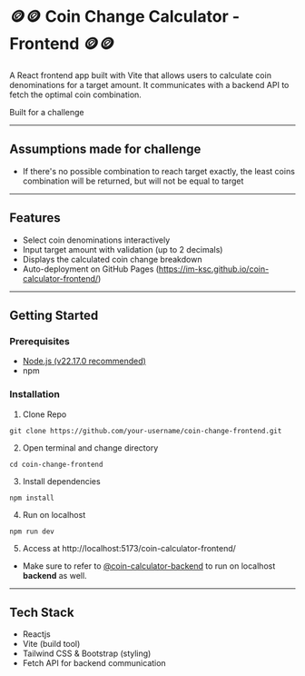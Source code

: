 # 🪙🪙 Coin Change Calculator - Frontend 🪙🪙

A React frontend app built with Vite that allows users to calculate coin denominations for a target amount. It communicates with a backend API to fetch the optimal coin combination.

Built for a challenge

---

## Assumptions made for challenge

- If there's no possible combination to reach target exactly, the least coins combination will be returned, but will not be equal to target

---

## Features

- Select coin denominations interactively
- Input target amount with validation (up to 2 decimals)
- Displays the calculated coin change breakdown
- Auto-deployment on GitHub Pages (https://im-ksc.github.io/coin-calculator-frontend/)

---

## Getting Started

### Prerequisites

- [Node.js (v22.17.0 recommended)](https://nodejs.org/en/download)
- npm

### Installation
1. Clone Repo
```
git clone https://github.com/your-username/coin-change-frontend.git
```
2. Open terminal and change directory
```
cd coin-change-frontend
```
3. Install dependencies
```
npm install
```
4. Run on localhost
```
npm run dev
```
5. Access at http://localhost:5173/coin-calculator-frontend/
- Make sure to refer to [@coin-calculator-backend](https://github.com/im-ksc/coin-calculator-backend) to run on localhost **backend** as well.

---

## Tech Stack

- Reactjs
- Vite (build tool)
- Tailwind CSS & Bootstrap (styling)
- Fetch API for backend communication
